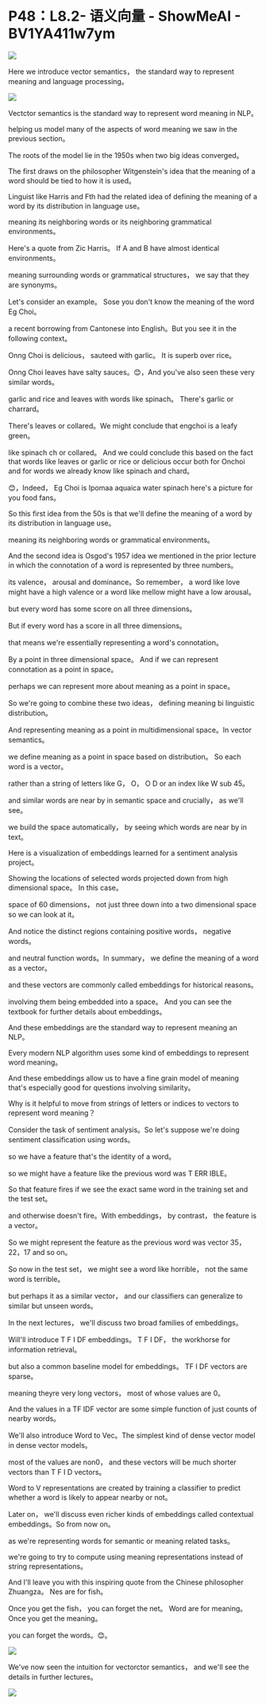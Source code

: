 # P48：L8.2- 语义向量 - ShowMeAI - BV1YA411w7ym

![](img/fd9b27b7fd0e335f6c4d9644508a2751_0.png)

Here we introduce vector semantics， the standard way to represent meaning and language processing。



![](img/fd9b27b7fd0e335f6c4d9644508a2751_2.png)

Vectctor semantics is the standard way to represent word meaning in NLP。

 helping us model many of the aspects of word meaning we saw in the previous section。

 The roots of the model lie in the 1950s when two big ideas converged。

The first draws on the philosopher Witgenstein's idea that the meaning of a word should be tied to how it is used。

Linguist like Harris and Fth had the related idea of defining the meaning of a word by its distribution in language use。

 meaning its neighboring words or its neighboring grammatical environments。

 Here's a quote from Zic Harris。 If A and B have almost identical environments。

 meaning surrounding words or grammatical structures， we say that they are synonyms。

Let's consider an example。 Sose you don't know the meaning of the word Eg Choi。

 a recent borrowing from Cantonese into English。But you see it in the following context。

 Onng Choi is delicious， sauteed with garlic。 It is superb over rice。

 Onng Choi leaves have salty sauces。😊，And you've also seen these very similar words。

 garlic and rice and leaves with words like spinach。 There's garlic or charrard。

 There's leaves or collared。We might conclude that engchoi is a leafy green。

 like spinach ch or collared。 And we could conclude this based on the fact that words like leaves or garlic or rice or delicious occur both for Onchoi and for words we already know like spinach and chard。

😊，Indeed， Eg Choi is Ipomaa aquaica water spinach here's a picture for you food fans。

So this first idea from the 50s is that we'll define the meaning of a word by its distribution in language use。

 meaning its neighboring words or grammatical environments。

And the second idea is Osgod's 1957 idea we mentioned in the prior lecture in which the connotation of a word is represented by three numbers。

 its valence， arousal and dominance。So remember， a word like love might have a high valence or a word like mellow might have a low arousal。

 but every word has some score on all three dimensions。

But if every word has a score in all three dimensions。

 that means we're essentially representing a word's connotation。

By a point in three dimensional space。 And if we can represent connotation as a point in space。

 perhaps we can represent more about meaning as a point in space。

So we're going to combine these two ideas， defining meaning bi linguistic distribution。

And representing meaning as a point in multidimensional space。In vector semantics。

 we define meaning as a point in space based on distribution。 So each word is a vector。

 rather than a string of letters like G， O， O D or an index like W sub 45。

 and similar words are near by in semantic space and crucially， as we'll see。

 we build the space automatically， by seeing which words are near by in text。

Here is a visualization of embeddings learned for a sentiment analysis project。

Showing the locations of selected words projected down from high dimensional space。 In this case。

 space of 60 dimensions， not just three down into a two dimensional space so we can look at it。

And notice the distinct regions containing positive words， negative words。

 and neutral function words。In summary， we define the meaning of a word as a vector。

 and these vectors are commonly called embeddings for historical reasons。

 involving them being embedded into a space。 And you can see the textbook for further details about embeddings。

 And these embeddings are the standard way to represent meaning an NLP。

 Every modern NLP algorithm uses some kind of embeddings to represent word meaning。

And these embeddings allow us to have a fine grain model of meaning that's especially good for questions involving similarity。

Why is it helpful to move from strings of letters or indices to vectors to represent word meaning？

Consider the task of sentiment analysis。So let's suppose we're doing sentiment classification using words。

 so we have a feature that's the identity of a word。

 so we might have a feature like the previous word was T ERR IBLE。

So that feature fires if we see the exact same word in the training set and the test set。

 and otherwise doesn't fire。With embeddings， by contrast， the feature is a vector。

 So we might represent the feature as the previous word was vector 35，22，17 and so on。

 So now in the test set， we might see a word like horrible， not the same word is terrible。

 but perhaps it as a similar vector， and our classifiers can generalize to similar but unseen words。

In the next lectures， we'll discuss two broad families of embeddings。

Will'll introduce T F I DF embeddings。 T F I DF， the workhorse for information retrieval。

 but also a common baseline model for embeddings。 TF I DF vectors are sparse。

 meaning theyre very long vectors， most of whose values are 0。

And the values in a TF IDF vector are some simple function of just counts of nearby words。

We'll also introduce Word to Vec。The simplest kind of dense vector model in dense vector models。

 most of the values are non0， and these vectors will be much shorter vectors than T F I D vectors。

 Word to V representations are created by training a classifier to predict whether a word is likely to appear nearby or not。

Later on， we'll discuss even richer kinds of embeddings called contextual embeddings。So from now on。

 as we're representing words for semantic or meaning related tasks。

 we're going to try to compute using meaning representations instead of string representations。

And I'll leave you with this inspiring quote from the Chinese philosopher Zhuangza。 Nes are for fish。

 Once you get the fish， you can forget the net。 Word are for meaning。 Once you get the meaning。

 you can forget the words。😊。

![](img/fd9b27b7fd0e335f6c4d9644508a2751_4.png)

We've now seen the intuition for vectorctor semantics， and we'll see the details in further lectures。



![](img/fd9b27b7fd0e335f6c4d9644508a2751_6.png)